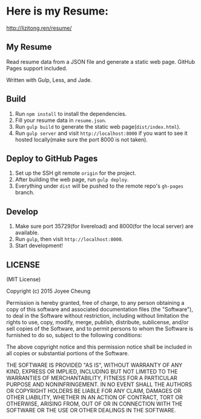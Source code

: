 # Here is my Resume:
http://lizitong.ren/resume/

## My Resume

Read resume data from a JSON file and generate a static web page. GitHub Pages support included.

Written with Gulp, Less, and Jade.

## Build

1. Run `npm install` to install the dependencies.
2. Fill your resume data in `resume.json`.
3. Run `gulp build` to generate the static web page(`dist/index.html`).
4. Run `gulp server` and visit `http://localhost:8000` if you want to see it hosted locally(make sure the port 8000 is not taken).

## Deploy to GitHub Pages

1. Set up the SSH git remote `origin` for the project.
2. After building the web page, run `gulp deploy`.
3. Everything under `dist` will be pushed to the remote repo's `gh-pages` branch.

## Develop

1. Make sure port 35729(for livereload) and 8000(for the local server) are available.
2. Run `gulp`, then visit `http://localhost:8000`.
3. Start development!

## LICENSE

(MIT License)

Copyright (c) 2015 Joyee Cheung

Permission is hereby granted, free of charge, to any person obtaining a copy of this software and associated documentation files (the "Software"), to deal in the Software without restriction, including without limitation the rights to use, copy, modify, merge, publish, distribute, sublicense, and/or sell copies of the Software, and to permit persons to whom the Software is furnished to do so, subject to the following conditions:

The above copyright notice and this permission notice shall be included in all copies or substantial portions of the Software.

THE SOFTWARE IS PROVIDED "AS IS", WITHOUT WARRANTY OF ANY KIND, EXPRESS OR IMPLIED, INCLUDING BUT NOT LIMITED TO THE WARRANTIES OF MERCHANTABILITY, FITNESS FOR A PARTICULAR PURPOSE AND NONINFRINGEMENT. IN NO EVENT SHALL THE AUTHORS OR COPYRIGHT HOLDERS BE LIABLE FOR ANY CLAIM, DAMAGES OR OTHER LIABILITY, WHETHER IN AN ACTION OF CONTRACT, TORT OR OTHERWISE, ARISING FROM, OUT OF OR IN CONNECTION WITH THE SOFTWARE OR THE USE OR OTHER DEALINGS IN THE SOFTWARE.
